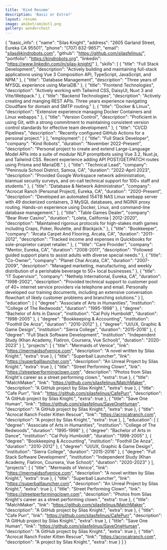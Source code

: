 ```yaml
---
title: 'Kind Resume'
description: 'Basic or Extra?'
layout: resume
image: amibot/amibot1.png
gallery: wonderchest
---
```


{
"basic_info": {
"name": "Silas Knight",
"address": "2605 Garland Street, Eureka CA 95501",
"phone": "(707) 832-9657",
"email": "silas@kindrobots.com",
"github": "https://github.com/silasfelinus/",
"portfolio": "https://kindrobots.org",
"linkedin": "https://www.linkedin.com/in/silas-knight/"
},
"skills": [
{
"title": "Full Stack Development",
"description": "Actively building and maintaining full-stack applications using Vue 3 Composition API, TypeScript, JavaScript, and NPM."
},
{
"title": "Database Management",
"description": "Three years of MYSQL experience using MariaDB."
},
{
"title": "Frontend Technologies",
"description": "Actively working with Tailwind CSS, DaisyUI, Nuxt 3 and Vite/Webpack."
},
{
"title": "Backend Technologies",
"description": "Actively creating and manging REST APIs. Three years experience navigating Cloudflare for domain and SMTP routing."
},
{
"title": "Docker & Linux",
"description": "Extensive experience managing Docker Containers and Linux webapps."
},
{
"title": "Version Control",
"description": "Proficient in using Git, with a strong commitment to maintaining consistent version control standards for effective team development."
},
{
"title": "CI/CD Pipelines",
"description": "Recently configured GitHub Actions for a personal project."
}
],
"employment": [
{
"title": "Full Stack Developer",
"company": "Kind Robots",
"duration": "November 2022-Present",
"description": "Personal project to create and extend Large-Language Model APIs into a suite of modular NLP promptbots using Vue 3.2, Nuxt.js, and Tailwind CSS. Recent experience adding API POST/GET/PATCH routes using Prisma and MariaDB."
},
{
"title": "Technical Lead",
"company": "Peninsula School District, Samoa, CA",
"duration": "2022-April 2023",
"description": "Provided Google Workspace network administration, biannual security surveys, and on-call technical support for 100+ staff and students."
},
{
"title": "Database & Network Administrator",
"company": "Acrocat Ranch (Personal Project), Eureka, CA",
"duration": "2020-Present",
"description": "Developed an automated 154TB NAS Linux webapp server with 49 dockerized containers, 3 MySQL databases, and NGINX proxy routing. Hands-on experience using Docker, Linux, and command-line database management."
},
{
"title": "Table Games Dealer",
"company": "Bear River Casino",
"duration": "Loleta, California | 2012-2020",
"description": "Maintained rigorous protocols for high-stakes math games including Craps, Poker, Roulette, and Blackjack."
},
{
"title": "Bookkeeper",
"company": "Arcata Carpet And Flooring, Arcata, CA",
"duration": "2011-2012",
"description": "Tracked income and expenses in Quickbooks for sole-proprietor carpet retailer."
},
{
""title": "Care Provider",
"company": "Mentor, Eureka, CA",
"duration": "2008-2011",
"description": "Followed guided support plans to assist adults with diverse special needs."
},
{
"title": "Co-Owner",
"company": "Planet Chai Arcata, CA",
"duration": "2007-2009",
"description": "Managed marketing, manufacturing, and weekly distribution of a perishable beverage to 50+ local businesses."
},
{
"title": "IT Supervisor",
"company": "Nethelp International, Eureka, CA",
"duration": "1998-2002",
"description": "Provided technical support to customer pool of 40+ internet service providers via telephone and email. Personally developed our training documents, including an extensive conversation flowchart of likely customer problems and branching solutions."
}
],
"education": [
{
"degree": "Associate of Arts in Humanities",
"institution": "College of The Redwoods",
"duration": "1995-1998"
},
{
"degree": "Bachelor of Arts in Dance",
"institution": "Cal Poly Humboldt",
"duration": "1998-2005"
},
{
"degree": "Bookkeeping & Accounting",
"institution": "Foothill De Anza",
"duration": "2010-2012"
},
{
"degree": "UI/UX, Graphic & Game Design",
"institution": "Sierra College",
"duration": "2015-2016"
},
{
"degree": "Full Stack Software Development",
"institution": "Independent Study (Khan Academy, Flatiron, Coursera, Vue School)",
"duration": "2020-2023"
}
],
"projects": [
{
"title": "Mermaids of Venice",
"link": "https://mermaidsofvenice.com",
"description": "A novel written by Silas Knight.",
"extra": true
},
{
"title": "Superball Launcher",
"link": "https://superballlauncher.com",
"description": "An Unreal Project by Silas Knight.",
"extra": true
},
{
"title": "Street Performing Clown",
"link": "https://streetperformingclown.com",
"description": "Photos from Silas Knight's career as a street performing clown.",
"extra": true
},
{
"title": "MatchMaker",
"link": "https://github.com/silasfelinus/MatchMaker",
"description": "A GitHub project by Silas Knight.",
"extra": true
},
{
"title": "Cafe Purr",
"link": "https://github.com/silasfelinus/CafePurr",
"description": "A GitHub project by Silas Knight.",
"extra": true
},
{
"title": "Save One Human",
"link": "https://github.com/silasfelinus/SaveOneHuman",
"description": "A GitHub project by Silas Knight.",
"extra": true
},
{
"title": "Acrocat Ranch Foster Kitten Rescue",
"link": "https://acrocatranch.com",
"description": "A project by Silas Knight.",
"extra": true
},
],
"education": [
{
"degree": "Associate of Arts in Humanities",
"institution": "College of The Redwoods",
"duration": "1995-1998"
},
{
"degree": "Bachelor of Arts in Dance",
"institution": "Cal Poly Humboldt",
"duration": "1998-2005"
},
{
"degree": "Bookkeeping & Accounting",
"institution": "Foothill De Anza",
"duration": "2010-2012"
},
{
"degree": "UI/UX, Graphic & Game Design",
"institution": "Sierra College",
"duration": "2015-2016"
},
{
"degree": "Full Stack Software Development",
"institution": "Independent Study (Khan Academy, Flatiron, Coursera, Vue School)",
"duration": "2020-2023"
}
],
"projects": [
{
"title": "Mermaids of Venice",
"link": "https://mermaidsofvenice.com",
"description": "A novel written by Silas Knight.",
"extra": true
},
{
"title": "Superball Launcher",
"link": "https://superballlauncher.com",
"description": "An Unreal Project by Silas Knight.",
"extra": true
},
{
"title": "Street Performing Clown",
"link": "https://streetperformingclown.com",
"description": "Photos from Silas Knight's career as a street performing clown.",
"extra": true
},
{
"title": "MatchMaker",
"link": "https://github.com/silasfelinus/MatchMaker",
"description": "A GitHub project by Silas Knight.",
"extra": true
},
{
"title": "Cafe Purr",
"link": "https://github.com/silasfelinus/CafePurr",
"description": "A GitHub project by Silas Knight.",
"extra": true
},
{
"title": "Save One Human",
"link": "https://github.com/silasfelinus/SaveOneHuman",
"description": "A GitHub project by Silas Knight.",
"extra": true
},
{
"title": "Acrocat Ranch Foster Kitten Rescue",
"link": "https://acrocatranch.com",
"description": "A project by Silas Knight.",
"extra": true
}
]
}
